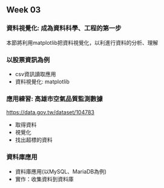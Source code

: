 
## Week 03

### 資料視覺化: 成為資料科學、工程的第一步

本節將利用matplotlib把資料視覺化，以利進行資料的分析、理解

### 以股票資訊為例
- csv資訊讀取應用
- 資料視覺化: matplotlib

### 應用練習: 高雄市空氣品質監測數據
https://data.gov.tw/dataset/104783

- 取得資料
- 視覺化
- 找出超標的資料

### 資料庫應用
- 資料庫應用(以MySQL、MariaDB為例)
- 實作：收集資料到資料庫

